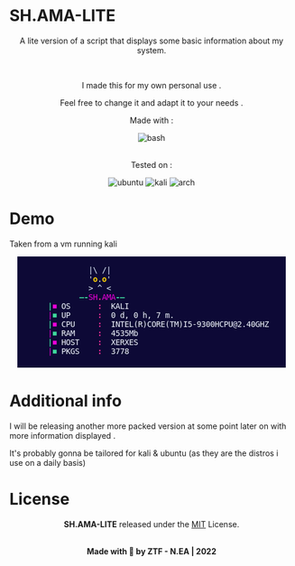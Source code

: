 # SH.AMA-LITE

<div align="center">
<p>A lite version of a script that displays some basic information about my system.</p><br>
<p>I made this for my own personal use .</p>
<p> Feel free to change it and adapt it to your needs .</p>

<p>Made with :</p>
<img src="https://www.vectorlogo.zone/logos/gnu_bash/gnu_bash-official.svg" alt="bash" width="200" />
<br><br>
<p>Tested on :</p>
<img src="https://www.vectorlogo.zone/logos/ubuntu/ubuntu-ar21.svg" alt="ubuntu" width="80" />
<img src="https://upload.wikimedia.org/wikipedia/commons/thumb/4/4b/Kali_Linux_2.0_wordmark.svg/1920px-Kali_Linux_2.0_wordmark.svg.png" alt="kali" width="50" />
<img src="https://www.vectorlogo.zone/logos/archlinux/archlinux-icon.svg"alt="arch" width="50" />
</div>





# Demo
<p>Taken from a vm running kali</p>
<div align="center">
<img src="scrshts/demo.png" alt="demo"/>
</div>

# Additional info

<p>I will be releasing another more packed version at some point later on with more information displayed .</p>
<p>It's probably gonna be tailored for kali & ubuntu (as they are the distros i use on a daily basis)</p>

# License

<div align="center">

**SH.AMA-LITE**
released under the [MIT](LICENSE) License.
<br><br>

<strong><p>Made with 🖤 by ZTF - N.EA | 2022 </p> </strong>

</div>

